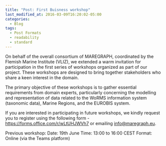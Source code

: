 ```yaml
---
title: "Post: First Buisness workshop"
last_modified_at: 2016-03-09T16:20:02-05:00
categories:
  - Blog
tags:
  - Post Formats
  - readability
  - standard
---
```


On behalf of the overall consortium of MAREGRAPH, coordinated by the Flemish Marine Institute (VLIZ), we extended a warm invitation for participation in the first series of workshops organized as part of our project. These workshops are designed to bring together stakeholders who share a keen interest in the domain.  

The primary objective of these workshops is to gather essential requirements from domain experts, particularly concerning the modelling and representation of data related to the WoRMS information system (taxonomic data), Marine Regions, and the EUROBIS system. 

If you are interested in participating in future workshops, we kindly request you to register using the following form - https://forms.office.com/r/wLtUHJWVh7 or emailing info@maregraph.eu. 

  

Previous workshop: 
Date: 19th June 
Time: 13:00 to 16:00 CEST 
Format: Online (via the Teams platform) 
